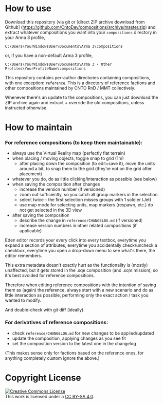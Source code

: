 How to use
==========

Download this repository (via git or [direct ZIP archive download from Github]
(https://github.com/CntoDev/compositions/archive/master.zip) and extract
whatever compositions you want into your `compositions` directory in your
Arma 3 profile,
```
C:\Users\YourWindowsUser\Documents\Arma 3\compositions
```
or, if you have a non-default Arma 3 profile,
```
C:\Users\YourWindowsUser\Documents\Arma 3 - Other Profiles\YourProfileName\compositions
```

This repository contains per-author directories containing compositions, with
one exception: `reference`. This is a directory of reference factions and other
compositions maintained by CNTO RnD / MMT collectively.

Whenever there's an update to the compositions, you can just download the
ZIP archive again and extract + override the old compositions, unless instructed
otherwise.

How to maintain
===============

### For reference compositions (to keep them maintainable):

- always use the Virtual Reality map (perfectly flat terrain)
- when placing / moving objects, toggle snap to grid (1m)
  - after placing down the composition (to edit+save it), move the units
    around a bit, to snap them to the grid (they're not on the grid after
    placement)
- whatever you do, do as little clicking/interaction as possible (see below)
- when saving the composition after changes
  - increase the version number (if versioned)
  - zoom out sufficiently, so you catch all group markers in the selection
  - select twice - the first selection misses groups with 1 soldier (Jet)
  - use map mode for selecting units, map markers (respawn, etc.) do not get
    selected in the 3D view
- after saving the composition
  - describe the change in `reference/CHANGELOG.md` (if versioned)
  - increase version numbers in other related compositions (if applicable)

Eden editor records your every click into every textbox, everytime you expand
a section of attributes, everytime you accidentally check/uncheck a checkbox,
everytime you open a drop-down menu to see what's there, the editor remembers.

This extra metadata doesn't exactly hurt as the functionality is (mostly)
unaffected, but it gets stored in the .sqe composition (and .sqm mission),
so it's best avoided for reference compositions.

Therefore when editing reference compositions with the intention of saving
them as (again) the reference, always start with a new scenario and do as little
interaction as possible, performing only the exact action / task you wanted to
modify.

And double-check with git diff (ideally).

### For derivatives of reference compositions:

- check `reference/CHANGELOG.md` for new changes to be applied/updated
- update the composition, applying changes as you see fit
- set the composition version to the latest one in the changelog

(This makes sense only for factions based on the reference ones, for anything
completely custom ignore the above.)


# Copyright License

<a rel="license" href="http://creativecommons.org/licenses/by-sa/4.0/"><img alt="Creative Commons License" style="border-width:0" src="https://i.creativecommons.org/l/by-sa/4.0/88x31.png" /></a><br />This work is licensed under a <a rel="license" href="https://creativecommons.org/licenses/by-sa/4.0/">CC BY-SA 4.0</a>.
